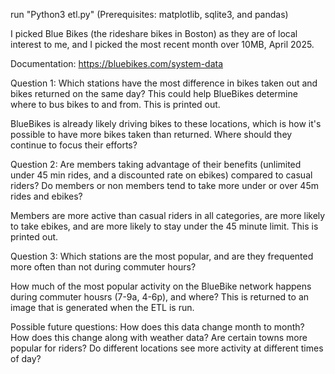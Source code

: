 run "Python3 etl.py"
(Prerequisites: matplotlib, sqlite3, and pandas)

I picked Blue Bikes (the rideshare bikes in Boston) as they are of local interest to me, and I picked the most recent month over 10MB, April 2025.

Documentation: https://bluebikes.com/system-data

Question 1: Which stations have the most difference in bikes taken out and bikes returned on the same day? 
This could help BlueBikes determine where to bus bikes to and from. This is printed out.

BlueBikes is already likely driving bikes to these locations, which is how it's possible to have more bikes taken than returned. Where should they continue to focus their efforts?

Question 2: Are members taking advantage of their benefits (unlimited under 45 min rides, and a discounted rate on ebikes) compared to casual riders? Do members or non members tend to take more under or over 45m rides and ebikes?

Members are more active than casual riders in all categories, are more likely to take ebikes, and are more likely to stay under the 45 minute limit. This is printed out.

Question 3: Which stations are the most popular, and are they frequented more often than not during commuter hours?

How much of the most popular activity on the BlueBike network happens during commuter housrs (7-9a, 4-6p), and where?
This is returned to an image that is generated when the ETL is run.

Possible future questions:
How does this data change month to month?
How does this change along with weather data?
Are certain towns more popular for riders?
Do different locations see more activity at different times of day?